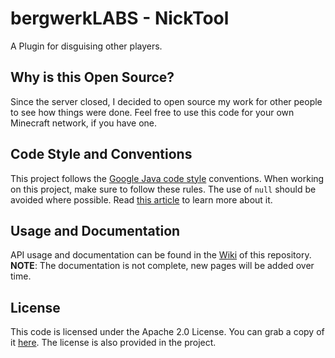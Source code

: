 bergwerkLABS - NickTool
=======================

A Plugin for disguising other players.

Why is this Open Source?
------------------------

Since the server closed, I decided to open source my work for other people to see how things were done.
Feel free to use this code for your own Minecraft network, if you have one. 

Code Style and Conventions
--------------------------

This project follows the [Google Java code style](https://google.github.io/styleguide/javaguide.html) conventions. When working on this project, make sure to follow these rules. The use of `null` should be avoided where possible. Read [this article](https://github.com/google/guava/wiki/UsingAndAvoidingNullExplained) to learn more about it.

Usage and Documentation
-----------------------

API usage and documentation can be found in the [Wiki](https://github.com/Freggy/labs-nick-tool/wiki) of this repository.
**NOTE**: The documentation is not complete, new pages will be added over time.

License
-------

This code is licensed under the Apache 2.0 License. You can grab a copy of it [here](https://www.apache.org/licenses/LICENSE-2.0).
The license is also provided in the project.
